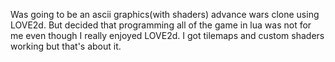 Was going to be an ascii graphics(with shaders) advance wars clone using LOVE2d. But decided that programming all of the game in lua was not for me even though I really enjoyed LOVE2d. I got tilemaps and custom shaders working but that's about it. 
